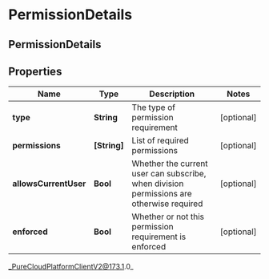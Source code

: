 # PermissionDetails

## PermissionDetails

## Properties

|Name | Type | Description | Notes|
|------------ | ------------- | ------------- | -------------|
| **type** | **String** | The type of permission requirement | [optional] |
| **permissions** | **[String]** | List of required permissions | [optional] |
| **allowsCurrentUser** | **Bool** | Whether the current user can subscribe, when division permissions are otherwise required | [optional] |
| **enforced** | **Bool** | Whether or not this permission requirement is enforced | [optional] |



_PureCloudPlatformClientV2@173.1.0_
